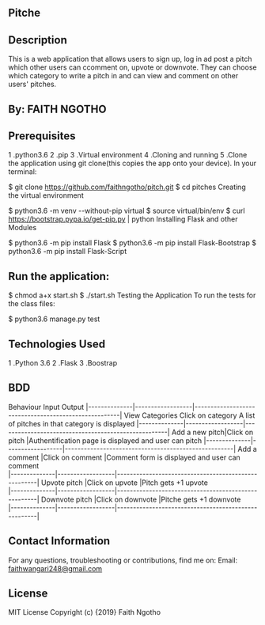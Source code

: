 ## Pitche 

## Description
This is a web application that allows users to sign up, log in ad post a pitch which other users can ccomment on, upvote or downvote. They can choose which category to write a pitch in and can view and comment on other users' pitches.

## By: FAITH NGOTHO
## Prerequisites
1 .python3.6
2 .pip
3 .Virtual environment
4 .Cloning and running
5 .Clone the application using git clone(this copies the app onto your device). In your terminal:

$ git clone https://github.com/faithngotho/pitch.git
$ cd pitches
Creating the virtual environment

$ python3.6 -m venv --without-pip virtual
$ source virtual/bin/env
$ curl https://bootstrap.pypa.io/get-pip.py | python
Installing Flask and other Modules

$ python3.6 -m pip install Flask
$ python3.6 -m pip install Flask-Bootstrap
$ python3.6 -m pip install Flask-Script

## Run the application:

$ chmod a+x start.sh
$ ./start.sh
Testing the Application To run the tests for the class files:

$ python3.6 manage.py test

## Technologies Used

1 .Python 3.6
2 .Flask
3 .Boostrap

## BDD

   Behaviour         	Input	                               Output
|--------------|------------------|------------------------------------------------------|
View Categories Click on category  A list of pitches in that category is displayed
|--------------|------------------|-----------------------------------------------------|
Add a new pitch|Click on pitch	  |Authentification page is displayed and user can pitch
|--------------|------------------|-----------------------------------------------------|
Add a comment	 |Click on comment	|Comment form is displayed and user can comment       
|--------------|------------------|-----------------------------------------------------|
Upvote pitch	 |Click on upvote	  |Pitch gets +1 upvote                                 
|--------------|------------------|-----------------------------------------------------|
Downvote pitch |Click on downvote	|Pitche gets +1 downvote                              
|--------------|------------------|-----------------------------------------------------|

## Contact Information
For any questions, troubleshooting or contributions, find me on: Email: faithwangari248@gmail.com

## License
MIT License Copyright (c) {2019} Faith Ngotho
